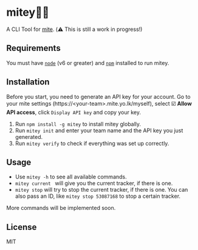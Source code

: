 # mitey👨‍💻
A CLI Tool for [mite](https://mite.yo.lk/). (⚠️ This is still a work in progress!)

## Requirements
You must have [`node`](https://nodejs.org/) (v6 or greater) and
[`npm`](https://www.npmjs.com/) installed to run mitey.

## Installation
Before you start, you need to generate an API key for your account.
Go to your mite settings (https://\<your-team>.mite.yo.lk/myself), select ☑️ **Allow API access**,
click `Display API key` and copy your key.

1. Run `npm install -g mitey` to install mitey globally.
2. Run `mitey init` and enter your team name and the API key you just generated.
3. Run `mitey verify` to check if everything was set up correctly.

## Usage
- Use `mitey -h` to see all available commands.
- `mitey current ` will give you the current tracker, if there is one.
- `mitey stop` will try to stop the current tracker, if there is one. You can also pass an ID,
like `mitey stop 53087168` to stop a certain tracker.

More commands will be implemented soon.

## License
MIT
